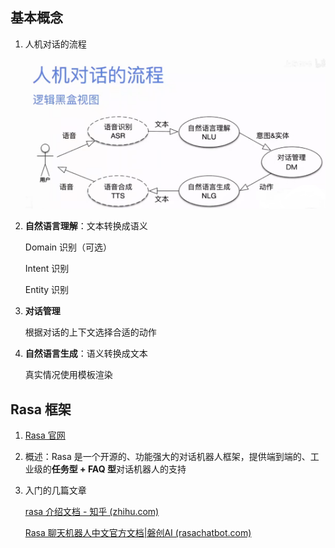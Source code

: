 ## 基本概念

1. 人机对话的流程

   ![image-20220416173914455](img\image-20220416173914455.png)

2. **自然语言理解**：文本转换成语义

   Domain 识别（可选）

   Intent 识别

   Entity 识别

3. **对话管理**

   根据对话的上下文选择合适的动作

4. **自然语言生成**：语义转换成文本

   真实情况使用模板渲染



## Rasa 框架

1. [Rasa 官网](https://rasa.com)

2. 概述：Rasa 是一个开源的、功能强大的对话机器人框架，提供端到端的、工业级的**任务型 + FAQ 型**对话机器人的支持

3. 入门的几篇文章

   [rasa 介绍文档 - 知乎 (zhihu.com)](https://zhuanlan.zhihu.com/p/461729554)

   [Rasa 聊天机器人中文官方文档|磐创AI (rasachatbot.com)](https://rasachatbot.com/)

